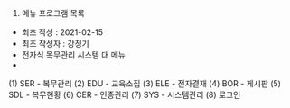 1. 메뉴 프로그램 목록
- 최초 작성 : 2021-02-15
- 최초 작성자 : 강정기
- 전자식 목무관리 시스템 대 메뉴
-
 (1) SER - 복무관리
 (2) EDU - 교육소집
 (3) ELE - 전자결재
 (4) BOR - 게시판
 (5) SDL - 복무현황
 (6) CER - 인증관리
 (7) SYS - 시스템관리
 (8) 로그인
